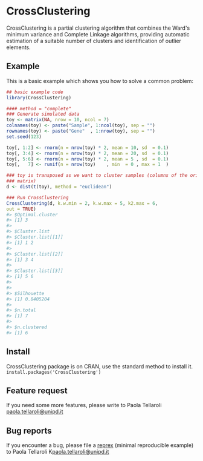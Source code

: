 <!-- README.md is generated from README.Rmd. Please edit that file -->
CrossClustering
===============

CrossClustering is a partial clustering algorithm that combines the Ward's minimum variance and Complete Linkage algorithms, providing automatic estimation of a suitable number of clusters and identification of outlier elements.

Example
-------

This is a basic example which shows you how to solve a common problem:

``` r
## basic example code
library(CrossClustering)

#### method = "complete"
### Generate simulated data
toy <- matrix(NA, nrow = 10, ncol = 7)
colnames(toy) <- paste("Sample", 1:ncol(toy), sep = "")
rownames(toy) <- paste("Gene"  , 1:nrow(toy), sep = "")
set.seed(123)

toy[, 1:2] <- rnorm(n = nrow(toy) * 2, mean = 10, sd  = 0.1)
toy[, 3:4] <- rnorm(n = nrow(toy) * 2, mean = 20, sd  = 0.1)
toy[, 5:6] <- rnorm(n = nrow(toy) * 2, mean = 5 , sd  = 0.1)
toy[,   7] <- runif(n = nrow(toy)    , min  = 0 , max = 1  )

### toy is transposed as we want to cluster samples (columns of the original
### matrix)
d <- dist(t(toy), method = "euclidean")

### Run CrossClustering
CrossClustering(d, k.w.min = 2, k.w.max = 5, k2.max = 6,
out = TRUE)
#> $Optimal.cluster
#> [1] 3
#> 
#> $Cluster.list
#> $Cluster.list[[1]]
#> [1] 1 2
#> 
#> $Cluster.list[[2]]
#> [1] 3 4
#> 
#> $Cluster.list[[3]]
#> [1] 5 6
#> 
#> 
#> $Silhouette
#> [1] 0.8405204
#> 
#> $n.total
#> [1] 7
#> 
#> $n.clustered
#> [1] 6
```

Install
-------

CrossClustering package is on CRAN, use the standard method to install it. `install.packages('CrossClustering')`

Feature request
---------------

If you need some more features, please write to Paola Tellaroli <paola.tellaroli@unipd.it>

Bug reports
-----------

If you encounter a bug, please file a [reprex](https://github.com/tidyverse/reprex) (minimal reproducible example) to Paola Tellaroli K<paola.tellaroli@unipd.it>
